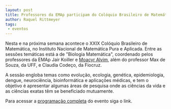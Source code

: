 ```yaml
---
layout: post
title: Professores da EMAp participam do Colóquio Brasileiro de Matemática
author: Raquel Rittmeyer
tags:
 - eventos
---
```


Nesta e na próxima semana acontece o XXIX Colóquio Brasileiro de
Matemática, no Instituto Nacional de Matemática Pura e Aplicada. Entre
as sessões temáticas está a de "Biologia Matemática", coordenado pelos
professores da EMAp Jair Koiller e
[Moacyr Alvim](/people/moacyr.silva.html), além do professor Max de
Souza, da UFF, e Claudia Codeço, da Fiocruz.

A sessão engloba temas como evolução, ecologia, genética,
epidemiologia, dengue, neurociência, bioinformática e aplicações
médicas, e tem o objetivo é apresentar algumas áreas de pesquisa onde
as ciências da vida e as ciências exatas têm se beneficiado
mutuamente.

Para acessar a [programação completa](http://goo.gl/vZwThc)
do evento siga o link.

